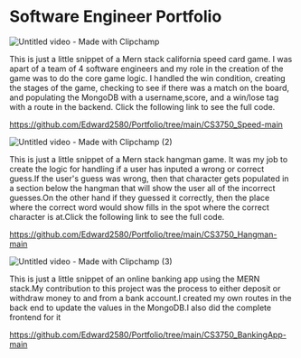 # Software Engineer Portfolio


![Untitled video - Made with Clipchamp](https://github.com/Edward2580/Portfolio/assets/108019228/3dac0bbf-cc60-46c7-95e6-74fd05b707c2)

This is just a little snippet of a Mern stack california speed card game. I was apart of a team of 4 software engineers and my role in
the creation of the game was to do the core game logic. I handled the win condition, creating the stages of the game, checking to see if 
there was a match on the board, and populating the MongoDB with a username,score, and a win/lose tag with a route in the backend. Click 
the following link to see the full code.

https://github.com/Edward2580/Portfolio/tree/main/CS3750_Speed-main


![Untitled video - Made with Clipchamp (2)](https://github.com/Edward2580/Portfolio/assets/108019228/50f45ebf-9990-433e-b2ef-d8928f9f8a79)

This is just a little snippet of a Mern stack hangman game. It was my job to create the logic for handling if a user has inputed a wrong
or correct guess.If the user's guess was wrong, then that character gets populated in a section below the hangman that will show the user
all of the incorrect guesses.On the other hand if they guessed it correctly, then the place where the correct word would show fills in
the spot where the correct character is at.Click the following link to see the  full code.

https://github.com/Edward2580/Portfolio/tree/main/CS3750_Hangman-main


![Untitled video - Made with Clipchamp (3)](https://github.com/Edward2580/Portfolio/assets/108019228/e904cd60-6e28-4571-b819-79e95301abf1)

This is just a little snippet of an online banking app using the MERN stack.My contribution to this project was the process to either deposit
or withdraw money to and from a bank account.I created my own routes in the back end to update the values in the MongoDB.I also did the complete
frontend for it

https://github.com/Edward2580/Portfolio/tree/main/CS3750_BankingApp-main 
